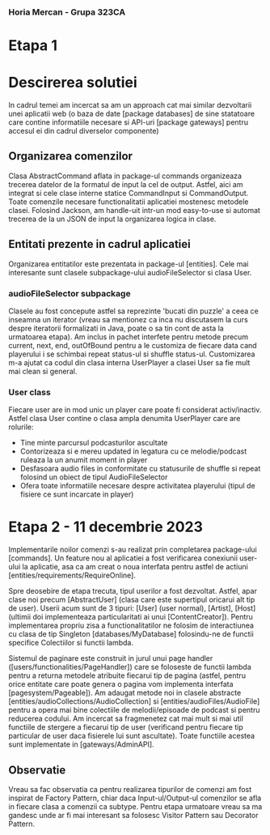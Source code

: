 ### Horia Mercan - Grupa 323CA

# Etapa 1

# Descirerea solutiei

In cadrul temei am incercat sa am un approach cat mai similar dezvoltarii unei aplicatii web
(o baza de date [package databases] de sine statatoare care contine informatiile necesare si API-uri [package gateways]
pentru accesul
ei
din cadrul diverselor componente)

## Organizarea comenzilor

Clasa AbstractCommand aflata in package-ul commands
organizeaza trecerea datelor de la formatul de input la cel de output. Astfel, aici am integrat si cele clase interne
statice CommandInput si CommandOutput. Toate comenzile necesare functionalitatii aplicatiei mostenesc metodele clasei.
Folosind Jackson, am handle-uit intr-un mod easy-to-use si automat trecerea de la un JSON de input la organizarea logica
in clase.

## Entitati prezente in cadrul aplicatiei

Organizarea entitatilor este prezentata in package-ul [entities]. Cele mai interesante sunt clasele subpackage-ului
audioFileSelector si clasa User.

### audioFileSelector subpackage

Clasele au fost concepute astfel sa reprezinte 'bucati din puzzle' a ceea ce inseamna un iterator (vreau sa mentionez ca
inca nu discutasem la curs despre iteratorii formalizati in Java, poate o sa tin cont de asta la urmatoarea etapa). Am
inclus in pachet interfete pentru metode precum current, next, end, outOfBound pentru a le customiza de fiecare data
cand playerului i se schimbai repeat status-ul si shuffle status-ul. Customizarea m-a ajutat ca codul din clasa interna
UserPlayer a clasei User sa fie mult mai clean si general.

### User class

Fiecare user are in mod unic un player care poate fi considerat activ/inactiv. Astfel clasa User contine o clasa ampla
denumita UserPlayer care are rolurile:

* Tine minte parcursul podcasturilor ascultate
* Contorizeaza si e mereu updated in legatura cu ce melodie/podcast ruleaza la un anumit moment in player
* Desfasoara audio files in conformitate cu statusurile de shuffle si repeat folosind un obiect de tipul
  AudioFileSelector
* Ofera toate informatiile necesare despre activitatea playerului (tipul de fisiere ce sunt incarcate in player)

# Etapa 2 - 11 decembrie 2023

Implementarile noilor comenzi s-au realizat prin completarea package-ului
[commands]. Un feature nou al aplicatiei a fost verificarea conexiunii user-ului la aplicatie,
asa ca am creat o noua interfata pentru astfel de actiuni [entities/requirements/RequireOnline].

Spre deosebire de etapa trecuta, tipul userilor a fost dezvoltat. Astfel, apar clase noi
precum [AbstractUser] (clasa care este supertipul oricarui alt tip de user).
Userii acum sunt de 3 tipuri: [User] (user normal), [Artist], [Host] (ultimii doi implementeaza particularitati
ai unui [ContentCreator]). Pentru implementarea propriu zisa a functionalitatilor ne folosim de interactiunea cu
clasa de tip Singleton [databases/MyDatabase] folosindu-ne de functii specifice Colectiilor si functii lambda.

Sistemul de paginare este construit in jurul unui page handler ([users/functionalities/PageHandler]) care se foloseste
de functii lambda pentru a returna metodele atribuite fiecarui tip de pagina (astfel, pentru orice entitate care poate
genera o pagina vom implementa interfata [pagesystem/Pageable]). Am adaugat metode noi in clasele
abstracte [entities/audioCollections/AudioCollection] si [entities/audioFiles/AudioFile] pentru a opera mai bine
colectiile de melodii/episoade de podcast si pentru reducerea codului.
Am incercat sa fragmenetez cat mai mult si mai util functiile de stergere a fiecarui tip de user
(verificand pentru fiecare tip particular de user daca fisierele lui sunt ascultate). Toate functiile acestea sunt
implementate
in [gateways/AdminAPI].

## Observatie

Vreau sa fac observatia ca pentru realizarea tipurilor de comenzi am fost inspirat de Factory Pattern,
chiar daca Input-ul/Output-ul comenzilor se afla in fiecare clasa a comenzii ca subtype.
Pentru etapa urmatoare vreau sa ma gandesc unde ar fi mai interesant sa folosesc Visitor Pattern sau Decorator Pattern.